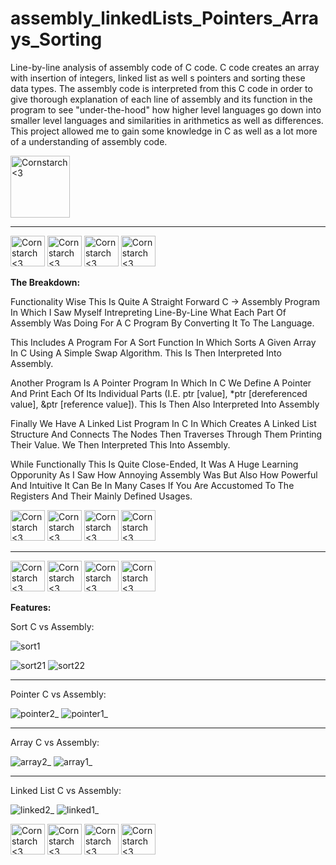 # assembly_linkedLists_Pointers_Arrays_Sorting
  Line-by-line analysis of assembly code of C code. C code creates an array with insertion of integers, linked list as well s pointers and sorting these data types. The assembly code is interpreted from this C code in order to give thorough explanation of each line of assembly and its function in the program to see "under-the-hood" how higher level languages go down into smaller level languages and similarities in arithmetics as well as differences. 
  This project allowed me to gain some knowledge in C as well as a lot more of a understanding of assembly code.

<img src="https://github.com/Kingerthanu/assembly_linkedLists_Pointers_Arrays_Sorting/assets/76754592/10a2cb02-a862-434b-8caf-058709faba10" alt="Cornstarch <3" width="95" height="99">

----------------------------------------------
<img src="https://github.com/Kingerthanu/assembly_linkedLists_Pointers_Arrays_Sorting/assets/76754592/6648f150-fd07-4301-ae96-763ef897834a" alt="Cornstarch <3" width="55" height="49"> <img src="https://github.com/Kingerthanu/assembly_linkedLists_Pointers_Arrays_Sorting/assets/76754592/6648f150-fd07-4301-ae96-763ef897834a" alt="Cornstarch <3" width="55" height="49"> <img src="https://github.com/Kingerthanu/assembly_linkedLists_Pointers_Arrays_Sorting/assets/76754592/6648f150-fd07-4301-ae96-763ef897834a" alt="Cornstarch <3" width="55" height="49"> <img src="https://github.com/Kingerthanu/assembly_linkedLists_Pointers_Arrays_Sorting/assets/76754592/6648f150-fd07-4301-ae96-763ef897834a" alt="Cornstarch <3" width="55" height="49">

**The Breakdown:**

  Functionality Wise This Is Quite A Straight Forward C -> Assembly Program In Which I Saw Myself Intrepreting Line-By-Line What Each Part Of Assembly Was Doing For A C Program By Converting It To The Language.

  This Includes A Program For A Sort Function In Which Sorts A Given Array In C Using A Simple Swap Algorithm. This Is Then Interpreted Into Assembly.

  Another Program Is A Pointer Program In Which In C We Define A Pointer And Print Each Of Its Individual Parts (I.E. ptr [value],  *ptr [dereferenced value], &ptr [reference value]). This Is Then Also Interpreted Into Assembly

  Finally We Have A Linked List Program In C In Which Creates A Linked List Structure And Connects The Nodes Then Traverses Through Them Printing Their Value. We Then Interpreted This Into Assembly.

  While Functionally This Is Quite Close-Ended, It Was A Huge Learning Opporunity As I Saw How Annoying Assembly Was But Also How Powerful And Intuitive It Can Be In Many Cases If You Are Accustomed To The Registers And Their Mainly Defined Usages.

<img src="https://github.com/Kingerthanu/assembly_linkedLists_Pointers_Arrays_Sorting/assets/76754592/4abe8958-f400-49c8-ac5b-616e19bf1408" alt="Cornstarch <3" width="55" height="49"> <img src="https://github.com/Kingerthanu/assembly_linkedLists_Pointers_Arrays_Sorting/assets/76754592/4abe8958-f400-49c8-ac5b-616e19bf1408" alt="Cornstarch <3" width="55" height="49"> <img src="https://github.com/Kingerthanu/assembly_linkedLists_Pointers_Arrays_Sorting/assets/76754592/4abe8958-f400-49c8-ac5b-616e19bf1408" alt="Cornstarch <3" width="55" height="49"> <img src="https://github.com/Kingerthanu/assembly_linkedLists_Pointers_Arrays_Sorting/assets/76754592/4abe8958-f400-49c8-ac5b-616e19bf1408" alt="Cornstarch <3" width="55" height="49">

----------------------------------------------

<img src="https://github.com/Kingerthanu/assembly_linkedLists_Pointers_Arrays_Sorting/assets/76754592/481dd21b-7aab-4856-84aa-8ea64299b5b1" alt="Cornstarch <3" width="55" height="49"> <img src="https://github.com/Kingerthanu/assembly_linkedLists_Pointers_Arrays_Sorting/assets/76754592/481dd21b-7aab-4856-84aa-8ea64299b5b1" alt="Cornstarch <3" width="55" height="49"> <img src="https://github.com/Kingerthanu/assembly_linkedLists_Pointers_Arrays_Sorting/assets/76754592/481dd21b-7aab-4856-84aa-8ea64299b5b1" alt="Cornstarch <3" width="55" height="49"> <img src="https://github.com/Kingerthanu/assembly_linkedLists_Pointers_Arrays_Sorting/assets/76754592/481dd21b-7aab-4856-84aa-8ea64299b5b1" alt="Cornstarch <3" width="55" height="49">




**Features:**

Sort C vs Assembly:

![sort1](https://github.com/Kingerthanu/assembly_linkedLists_Pointers_Arrays_Sorting/assets/76754592/3634c2a0-0ec5-41b8-b0cd-2437bf853485)

![sort21](https://github.com/Kingerthanu/assembly_linkedLists_Pointers_Arrays_Sorting/assets/76754592/a9b17a1c-50b8-48c9-a8b7-b0ff179fa1c3)
![sort22](https://github.com/Kingerthanu/assembly_linkedLists_Pointers_Arrays_Sorting/assets/76754592/836ee316-d384-4f6f-ac1b-01ca01528aa3)


----------------------------------------

Pointer C vs Assembly:

![pointer2_](https://github.com/Kingerthanu/assembly_linkedLists_Pointers_Arrays_Sorting/assets/76754592/c5c00be7-8b5d-4bcd-8478-a8bab0a2e73d)
![pointer1_](https://github.com/Kingerthanu/assembly_linkedLists_Pointers_Arrays_Sorting/assets/76754592/be992fc1-50f3-48c1-a7d6-86697bf985c3)

----------------------------------------

Array C vs Assembly:


![array2_](https://github.com/Kingerthanu/assembly_linkedLists_Pointers_Arrays_Sorting/assets/76754592/1374f6a1-8ad5-42c9-b58f-dbcbc1bcae73)
![array1_](https://github.com/Kingerthanu/assembly_linkedLists_Pointers_Arrays_Sorting/assets/76754592/1fbdea1e-78e0-4741-ae4e-d5300a95b020)

----------------------------------------

Linked List C vs Assembly:

![linked2_](https://github.com/Kingerthanu/assembly_linkedLists_Pointers_Arrays_Sorting/assets/76754592/eb57e3d2-aef8-4bdd-b0e6-4176c3bad520)
![linked1_](https://github.com/Kingerthanu/assembly_linkedLists_Pointers_Arrays_Sorting/assets/76754592/e3ecc8d2-8699-4962-bf05-c956225aac24)


<img src="https://github.com/Kingerthanu/assembly_linkedLists_Pointers_Arrays_Sorting/assets/76754592/75b4e262-7519-4e44-bed9-2605ce31c439" alt="Cornstarch <3" width="55" height="49"> <img src="https://github.com/Kingerthanu/assembly_linkedLists_Pointers_Arrays_Sorting/assets/76754592/75b4e262-7519-4e44-bed9-2605ce31c439" alt="Cornstarch <3" width="55" height="49"> <img src="https://github.com/Kingerthanu/assembly_linkedLists_Pointers_Arrays_Sorting/assets/76754592/75b4e262-7519-4e44-bed9-2605ce31c439" alt="Cornstarch <3" width="55" height="49"> <img src="https://github.com/Kingerthanu/assembly_linkedLists_Pointers_Arrays_Sorting/assets/76754592/75b4e262-7519-4e44-bed9-2605ce31c439" alt="Cornstarch <3" width="55" height="49">

